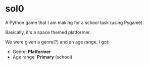 # sol0
A Python game that I am making for a school task (using Pygame).

Basically, it's a space themed platformer.

We were given a genre(?) and an age range. I got:
 - Genre: **Platformer**
 - Age range: **Primary** (school)
